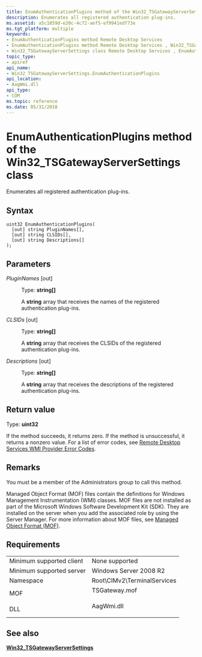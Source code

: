 ```yaml
---
title: EnumAuthenticationPlugins method of the Win32_TSGatewayServerSettings class
description: Enumerates all registered authentication plug-ins.
ms.assetid: a5c1859d-e20c-4c72-aef5-ef9941edf73e
ms.tgt_platform: multiple
keywords:
- EnumAuthenticationPlugins method Remote Desktop Services
- EnumAuthenticationPlugins method Remote Desktop Services , Win32_TSGatewayServerSettings class
- Win32_TSGatewayServerSettings class Remote Desktop Services , EnumAuthenticationPlugins method
topic_type:
- apiref
api_name:
- Win32_TSGatewayServerSettings.EnumAuthenticationPlugins
api_location:
- AagWmi.dll
api_type:
- COM
ms.topic: reference
ms.date: 05/31/2018
---
```


# EnumAuthenticationPlugins method of the Win32\_TSGatewayServerSettings class

Enumerates all registered authentication plug-ins.

## Syntax


```mof
uint32 EnumAuthenticationPlugins(
  [out] string PluginNames[],
  [out] string CLSIDs[],
  [out] string Descriptions[]
);
```



## Parameters

<dl> <dt>

*PluginNames* \[out\]
</dt> <dd>

Type: **string\[\]**

A **string** array that receives the names of the registered authentication plug-ins.

</dd> <dt>

*CLSIDs* \[out\]
</dt> <dd>

Type: **string\[\]**

A **string** array that receives the CLSIDs of the registered authentication plug-ins.

</dd> <dt>

*Descriptions* \[out\]
</dt> <dd>

Type: **string\[\]**

A **string** array that receives the descriptions of the registered authentication plug-ins.

</dd> </dl>

## Return value

Type: **uint32**

If the method succeeds, it returns zero. If the method is unsuccessful, it returns a nonzero value. For a list of error codes, see [Remote Desktop Services WMI Provider Error Codes](terminal-services-wmi-provider-error-codes.md).

## Remarks

You must be a member of the Administrators group to call this method.

Managed Object Format (MOF) files contain the definitions for Windows Management Instrumentation (WMI) classes. MOF files are not installed as part of the Microsoft Windows Software Development Kit (SDK). They are installed on the server when you add the associated role by using the Server Manager. For more information about MOF files, see [Managed Object Format (MOF)](/windows/desktop/WmiSdk/managed-object-format--mof-).

## Requirements



|                                     |                                                                                          |
|-------------------------------------|------------------------------------------------------------------------------------------|
| Minimum supported client<br/> | None supported<br/>                                                                |
| Minimum supported server<br/> | Windows Server 2008 R2<br/>                                                        |
| Namespace<br/>                | Root\\CIMv2\\TerminalServices<br/>                                                 |
| MOF<br/>                      | <dl> <dt>TSGateway.mof</dt> </dl> |
| DLL<br/>                      | <dl> <dt>AagWmi.dll</dt> </dl>    |



## See also

<dl> <dt>

[**Win32\_TSGatewayServerSettings**](win32-tsgatewayserversettings.md)
</dt> </dl>

 

